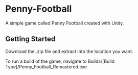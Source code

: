 # Penny-Football
A simple game called Penny Football created with Unity.

## Getting Started
Download the .zip file and extract into the location you want.

To run a build of the game, navigate to Builds/[Build Type]/Penny_Football_Remastered.exe
